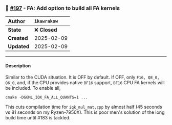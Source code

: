 ### 🔀 [#197](https://github.com/ikawrakow/ik_llama.cpp/pull/197) - FA: Add option to build all FA kernels

| **Author** | `ikawrakow` |
| :--- | :--- |
| **State** | ❌ **Closed** |
| **Created** | 2025-02-09 |
| **Updated** | 2025-02-09 |

---

#### Description

Similar to the CUDA situation.
It is OFF by default.
If OFF, only `F16, Q8_0, Q6_0`, and, if the CPU provides native `BF16` support, `BF16` CPU FA kernels will be included.
To enable all,
```
cmake -DGGML_IQK_FA_ALL_QUANTS=1 ...
```

This cuts compilation time for `iqk_mul_mat.cpp` by almost half (45 seconds vs 81 seconds on my Ryzen-7950X).
This is poor men's solution of the long build time until #183 is tackled.